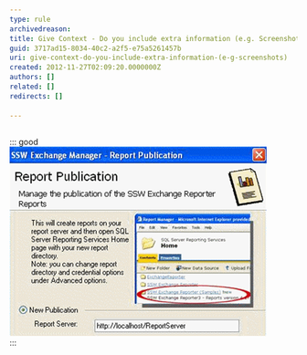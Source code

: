 ```yaml
---
type: rule
archivedreason: 
title: Give Context - Do you include extra information (e.g. Screenshots)?
guid: 3717ad15-8034-40c2-a2f5-e75a5261457b
uri: give-context-do-you-include-extra-information-(e-g-screenshots)
created: 2012-11-27T02:09:20.0000000Z
authors: []
related: []
redirects: []

---
```


## 

::: good  
![Figure: Good Example - The screenshot provides more, useful information and gives the user context](../../assets/GoodMoreInfo.png)  
:::


<!--endintro-->
